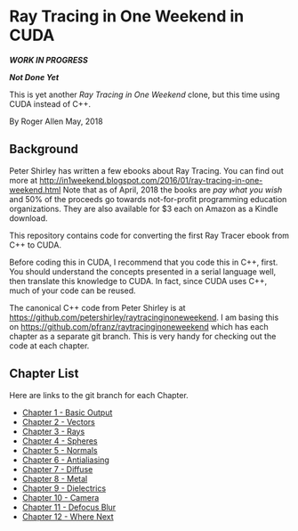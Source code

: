 Ray Tracing in One Weekend in CUDA
==================================

***WORK IN PROGRESS***

***Not Done Yet***


This is yet another _Ray Tracing in One Weekend_ clone, but this time using CUDA instead of C++.

By Roger Allen
May, 2018

Background
----------

Peter Shirley has written a few ebooks about Ray Tracing.  You can find out more at http://in1weekend.blogspot.com/2016/01/ray-tracing-in-one-weekend.html  Note that as of April, 2018 the books are *pay what you wish* and 50% of the proceeds go towards not-for-profit programming education organizations.  They are also available for $3 each on Amazon as a Kindle download.

This repository contains code for converting the first Ray Tracer ebook from C++ to CUDA.

Before coding this in CUDA, I recommend that you code this in C++, first.  You should understand the concepts presented in a serial language well, then translate this knowledge to CUDA.  In fact, since CUDA uses C++, much of your code can be reused.

The canonical C++ code from Peter Shirley is at https://github.com/petershirley/raytracinginoneweekend.  I am basing this on https://github.com/pfranz/raytracinginoneweekend which has each chapter as a separate git branch.  This is very handy for checking out the code at each chapter.

Chapter List
------------

Here are links to the git branch for each Chapter.


* [Chapter 1 - Basic Output](https://github.com/rogerallen/raytracinginoneweekend/tree/ch01_output_cuda)
* [Chapter 2 - Vectors](https://github.com/rogerallen/raytracinginoneweekend/tree/ch02_vec3_cuda)
* [Chapter 3 - Rays](https://github.com/rogerallen/raytracinginoneweekend/tree/ch03_rays_cuda)
* [Chapter 4 - Spheres](https://github.com/rogerallen/raytracinginoneweekend/tree/ch04_sphere_cuda)
* [Chapter 5 - Normals](https://github.com/rogerallen/raytracinginoneweekend/tree/ch05_normals_cuda)
* [Chapter 6 - Antialiasing](https://github.com/rogerallen/raytracinginoneweekend/tree/ch06_antialiasing_cuda)
* [Chapter 7 - Diffuse](https://github.com/rogerallen/raytracinginoneweekend/tree/ch07_diffuse_cuda)
* [Chapter 8 - Metal](https://github.com/rogerallen/raytracinginoneweekend/tree/ch08_metal_cuda)
* [Chapter 9 - Dielectrics](https://github.com/rogerallen/raytracinginoneweekend/tree/ch09_dielectrics_cuda)
* [Chapter 10 - Camera](https://github.com/rogerallen/raytracinginoneweekend/tree/ch10_camera_cuda)
* [Chapter 11 - Defocus Blur](https://github.com/rogerallen/raytracinginoneweekend/tree/ch11_defocus_blur_cuda)
* [Chapter 12 - Where Next](https://github.com/rogerallen/raytracinginoneweekend/tree/ch12_where_next_cuda)

